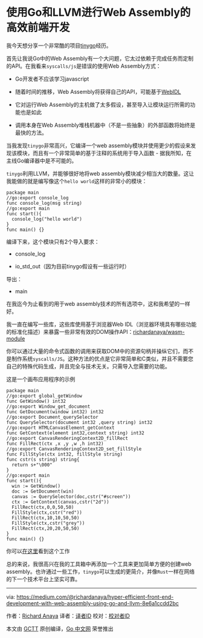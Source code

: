 # 使用Go和LLVM进行Web Assembly的高效前端开发

我今天想分享一个非常酷的项目[tinygo](https://tinygo.org/)经历。

首先让我说Go中的Web Assembly有一个大问题，它太过依赖于完成任务而定制的API。在我看来`syscalls/js`是错误的使用Web Assembly方式：

- Go开发者不应该学习javascript

- 随着时间的推移，Web Assembly将获得自己的API，可能基于[WebIDL](https://github.com/WebAssembly/design/issues/1148)

- 它对运行Web Assembly的主机做了太多假设，甚至导入让模块运行所需的功能也是如此

- 调用本身在Web Assembly堆栈机器中（不是一些抽象）的外部函数将始终是最快的方法。

当我发现`tinygo`非常高兴，它编译一个web assembly模块并使用更少的假设来发现该模块，而且有一个非常简单的基于注释的系统用于导入函数 - 据我所知，在主线Go编译器中是不可能的。

`tinygo`利用LLVM，并能够很好地将web assembly模块减少相当大的数量。这让我能做的就是编写像这个`hello world`这样的非常小的模块：

```golang
package main
//go:export console_log
func console_log(msg string)
//go:export main
func start(){
  console_log("hello world")
}
func main() {}
```

编译下来，这个模块只有2个导入要求：

- console_log

- io_std_out（因为目前tinygo假设有一些运行时）

导出：

- main

在我迄今为止看到的用于web assembly技术的所有选项中，这和我希望的一样好。

我一直在编写一些库，这些库使用基于浏览器Web IDL（浏览器环境具有哪些功能的标准化描述）来暴露一些非常有效的DOM操作API：[richardanaya/wasm-module](https://github.com/richardanaya/wasm-module)

你可以通过大量的命令式函数的调用来获取DOM中的资源句柄并操纵它们，而不是制作系统`syscalls/JS`。这种方法的优点是它非常简单和C类似，并且不需要您自己的特殊代码生成，并且完全与技术无关。只需导入您需要的功能。

这是一个画布应用程序的示例

```golang
package main
//go:export global_getWindow
func GetWindow() int32
//go:export Window_get_document
func GetDocument(window int32) int32
//go:export Document_querySelector
func QuerySelector(document int32 ,query string) int32
//go:export HTMLCanvasElement_getContext
func GetContext(element int32,context string) int32
//go:export CanvasRenderingContext2D_fillRect
func FillRect(ctx ,x ,y ,w ,h int32)
//go:export CanvasRenderingContext2D_set_fillStyle
func FillStyle(ctx int32, fillStyle string)
func cstr(s string) string{
  return s+"\000"
}
//go:export main
func start(){
  win := GetWindow()
  doc := GetDocument(win)
  canvas := QuerySelector(doc,cstr("#screen"))
  ctx := GetContext(canvas,cstr("2d"))
  FillRect(ctx,0,0,50,50)
  FillStyle(ctx,cstr("red"))
  FillRect(ctx,10,10,50,50)
  FillStyle(ctx,cstr("grey"))
  FillRect(ctx,20,20,50,50)
}
func main() {}
```

你可以[在这里](https://richardanaya.github.io/wasm-module/examples/tinygo_canvas/index.html)看到这个工作

总的来说，我很高兴在我的工具箱中再添加一个工具来更加简单方便的创建web assembly。也许通过一些工作，`tinygo`可以生成的更简介，并像`Rust`一样在网络的下一个技术平台上坚实可靠。

---

via: <https://medium.com/@richardanaya/hyper-efficient-front-end-development-with-web-assembly-using-go-and-llvm-8e6a1ccdd2bc>

作者：[Richard Anaya](https://medium.com/@richardanaya)
译者：[译者ID](https://github.com/译者ID)
校对：[校对者ID](https://github.com/校对者ID)

本文由 [GCTT](https://github.com/studygolang/GCTT) 原创编译，[Go 中文网](https://studygolang.com/) 荣誉推出